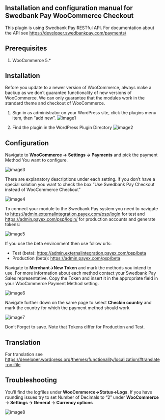 Installation and configuration manual for Swedbank Pay WooCommerce Checkout 
------------

This plugin is using Swedbank Pay RESTful API. For documentation about the API see https://developer.swedbankpay.com/payments/
## Prerequisites

1. WooCommerce 5.*

## Installation

Before you update to a newer version of WooCommerce, always make a backup as we don’t guarantee functionality of new versions of WooCommerce. We can only guarantee that the modules work in the standard theme and checkout of WooCommerce.

1. Sign in as administrator on your WordPress site, click the plugins menu item, then “add new”. 
![image1](https://user-images.githubusercontent.com/6286270/63705267-0f763780-c82d-11e9-901e-a9b94c993f1f.png)

2. Find the plugin in the WordPress Plugin Directory
![image2](https://user-images.githubusercontent.com/6286270/63705299-20bf4400-c82d-11e9-9a70-e6323b9bcd31.png)

## Configuration

Navigate to **WooCommerce -> Settings -> Payments** and pick the payment Method You want to configure.

![image3](https://user-images.githubusercontent.com/6286270/63705344-303e8d00-c82d-11e9-8383-919365ab61d1.png)

There are explanatory descriptions under each setting.
If you don’t have a special solution you want to check the box “Use Swedbank Pay Checkout instead of WooCommerce Checkout”

![image4](https://user-images.githubusercontent.com/6286270/63705382-44828a00-c82d-11e9-9940-b5632c76dd4d.png)

To connect your module to the Swedbank Pay system you need to navigate to https://admin.externalintegration.payex.com/psp/login for test and https://admin.payex.com/psp/login/ for production accounts and generate tokens:

![image5](https://user-images.githubusercontent.com/6286270/63705424-5e23d180-c82d-11e9-8f8d-f332594a444a.png)

If you use the beta environment then use follow urls:
* Test (beta): https://admin.externalintegration.payex.com/psp/beta
* Production (beta): https://admin.payex.com/psp/beta

Navigate to **Merchant->New Token** and mark the methods you intend to use. For more information about each method contact your Swedbank Pay Sales representative.
Copy the Token and insert it in the appropriate field in your WooCommerce Payment Method setting.

![image6](https://user-images.githubusercontent.com/6286270/69639000-0c712a00-105c-11ea-944c-a2b254cb34a1.png)

Navigate further down on the same page to select **Checkin country** and mark the country for which the payment method should work.

![image7](https://user-images.githubusercontent.com/6286270/69638120-6244d280-105a-11ea-9453-ae8352722c5b.png)

Don’t Forget to save.
Note that Tokens differ for Production and Test.

## Translation

For translation see https://developer.wordpress.org/themes/functionality/localization/#translate-po-file

## Troubleshooting
You’ll find the logfiles under **WooCommerce->Status->Logs**.
If you have rounding issues try to set Number of Decimals to “2” under **WooCommerce -> Settings -> General -> Currency options**

![image8](https://user-images.githubusercontent.com/6286270/63705458-78f64600-c82d-11e9-8d60-d76ecdfb06c8.png)


